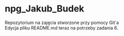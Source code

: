 # npg_Jakub_Budek
Repozytorium na zajęcia stworzone przy pomocy Git'a </br>
Edycja pliku README.md teraz na potrzeby zadania 6.
